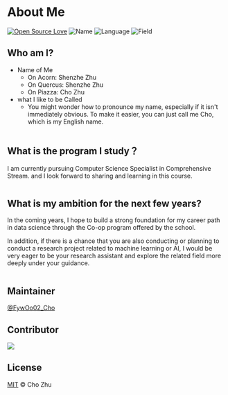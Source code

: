# About Me

[![Open Source Love](https://badges.frapsoft.com/os/v2/open-source.svg?v=103)](https://github.com/FywOo02/Boston-House-Pricing-Forecast)
![Name](https://badgen.net/badge/Author/Shenzhe_Zhu/orange?)
![Language](https://badgen.net/badge/Language/English/pink?)
![Field](https://badgen.net/badge/Course/CSCB36/blue?)

## Who am I?
* Name of Me
  * On Acorn: Shenzhe Zhu
  * On Quercus: Shenzhe Zhu
  * On Piazza: Cho Zhu
* what I like to be Called
  * You might wonder how to pronounce my name, especially if it isn't 
    immediately obvious. To make it easier, you can just call me Cho, which 
    is my English name.
    

<div align=center>
<img src="">
</div>

## What is the program I study？
I am currently pursuing Computer Science Specialist in Comprehensive Stream. and I 
look forward to sharing and learning in this course.

<div align=center>
<img src="">
</div>


## What is my ambition for the next few years?
In the coming years, I hope to build a strong foundation for my career path 
in data science through the Co-op program offered by the school. 

In addition, if there is a chance that you are also conducting or planning to 
conduct a research project related to machine learning or AI, I would be 
very eager to be your research assistant and explore the related field more deeply under your guidance.

<div align=center>
<img src="">
</div>

## Maintainer
[@FywOo02_Cho](https://github.com/FywOo02)

## Contributor
<a href="https://github.com/FywOo02">
  <img src="https://github.com/FywOo02.png?size=50">
</a>

## License
[MIT](https://github.com/FywOo02/Handwritten-Digit-Recognizer-With-GUI/blob/main/LICENSE) © Cho Zhu
